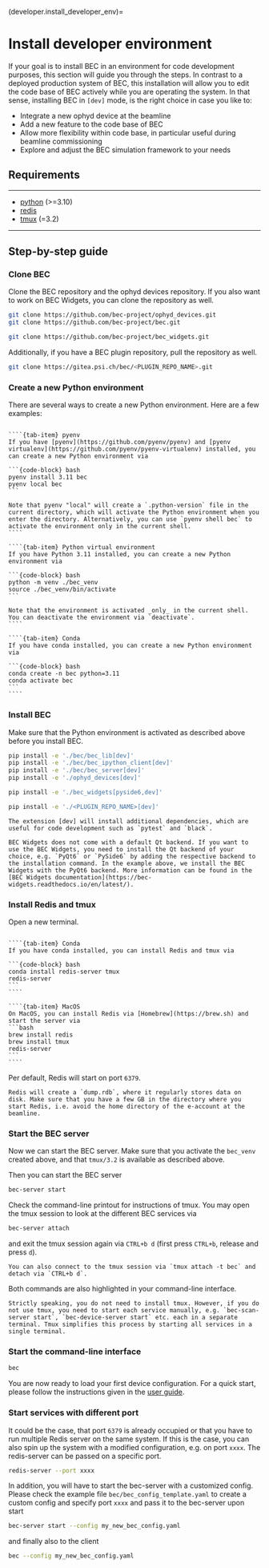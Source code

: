 (developer.install_developer_env)=
# Install developer environment
If your goal is to install BEC in an environment for code development purposes, this section will guide you through the steps.
In contrast to a deployed production system of BEC, this installation will allow you to edit the code base of BEC actively while you are operating the system.
In that sense, installing BEC in `[dev]` mode, is the right choice in case you like to:

- Integrate a new ophyd device at the beamline
- Add a new feature to the code base of BEC
- Allow more flexibility within code base, in particular useful during beamline commissioning
- Explore and adjust the BEC simulation framework to your needs


## Requirements

---
- [python](https://www.python.org) (>=3.10)
- [redis](https://redis.io)
- [tmux](https://github.com/tmux/tmux/wiki) (=3.2)
---


## Step-by-step guide
### Clone BEC

Clone the BEC repository and the ophyd devices repository. If you also want to work on BEC Widgets, you can clone the repository as well.

```bash
git clone https://github.com/bec-project/ophyd_devices.git
git clone https://github.com/bec-project/bec.git

git clone https://github.com/bec-project/bec_widgets.git
```

Additionally, if you have a BEC plugin repository, pull the repository as well.

```bash
git clone https://gitea.psi.ch/bec/<PLUGIN_REPO_NAME>.git
```

### Create a new Python environment
There are several ways to create a new Python environment. Here are a few examples:

`````{tab-set}

````{tab-item} pyenv
If you have [pyenv](https://github.com/pyenv/pyenv) and [pyenv virtualenv](https://github.com/pyenv/pyenv-virtualenv) installed, you can create a new Python environment via

```{code-block} bash
pyenv install 3.11 bec
pyenv local bec 
```

Note that pyenv "local" will create a `.python-version` file in the current directory, which will activate the Python environment when you enter the directory. Alternatively, you can use `pyenv shell bec` to activate the environment only in the current shell.
````

````{tab-item} Python virtual environment
If you have Python 3.11 installed, you can create a new Python environment via

```{code-block} bash
python -m venv ./bec_venv
source ./bec_venv/bin/activate
```

Note that the environment is activated _only_ in the current shell. You can deactivate the environment via `deactivate`.
````

````{tab-item} Conda
If you have conda installed, you can create a new Python environment via

```{code-block} bash
conda create -n bec python=3.11
conda activate bec
```
````
````` 

### Install BEC
Make sure that the Python environment is activated as described above before you install BEC.

```bash
pip install -e './bec/bec_lib[dev]'
pip install -e './bec/bec_ipython_client[dev]'
pip install -e './bec/bec_server[dev]'
pip install -e './ophyd_devices[dev]'
```

```bash
pip install -e './bec_widgets[pyside6,dev]'
```

```bash
pip install -e './<PLUGIN_REPO_NAME>[dev]'
```

```{note}
The extension [dev] will install additional dependencies, which are useful for code development such as `pytest` and `black`.
```

```{note}
BEC Widgets does not come with a default Qt backend. If you want to use the BEC Widgets, you need to install the Qt backend of your choice, e.g. `PyQt6` or `PySide6` by adding the respective backend to the installation command. In the example above, we install the BEC Widgets with the PyQt6 backend. More information can be found in the [BEC Widgets documentation](https://bec-widgets.readthedocs.io/en/latest/).
```

### Install Redis and tmux
Open a new terminal.

`````{tab-set}

````{tab-item} Conda
If you have conda installed, you can install Redis and tmux via

```{code-block} bash
conda install redis-server tmux
redis-server
```
````

````{tab-item} MacOS
On MacOS, you can install Redis via [Homebrew](https://brew.sh) and start the server via
```bash
brew install redis
brew install tmux
redis-server
```
````
`````

Per default, Redis will start on port `6379`.

```{tip}
Redis will create a `dump.rdb`, where it regularly stores data on disk. Make sure that you have a few GB in the directory where you start Redis, i.e. avoid the home directory of the e-account at the beamline.
```

### Start the BEC server
Now we can start the BEC server.
Make sure that you activate the `bec_venv` created above, and that `tmux/3.2` is available as described above.

Then you can start the BEC server
```bash
bec-server start
```
Check the command-line printout for instructions of tmux.
You may open the tmux session to look at the different BEC services via

```bash
bec-server attach
```

and exit the tmux session again via `CTRL+b d` (first press `CTRL+b`, release and press `d`).
```{note}
You can also connect to the tmux session via `tmux attach -t bec` and detach via `CTRL+b d`.
```
Both commands are also highlighted in your command-line interface.

```{note}
Strictly speaking, you do not need to install tmux. However, if you do not use tmux, you need to start each service manually, e.g. `bec-scan-server start`, `bec-device-server start` etc. each in a separate terminal. Tmux simplifies this process by starting all services in a single terminal.
```

### Start the command-line interface

```bash
bec
```

You are now ready to load your first device configuration.
For a quick start, please follow the instructions given in the [user guide](#user.devices.load_demo_config).

### Start services with different port

It could be the case, that port `6379` is already occupied or that you have to run multiple Redis server on the same system.
If this is the case, you can also spin up the system with a modified configuration, e.g. on port `xxxx`.
The redis-server can be passed on a specific port.

```bash
redis-server --port xxxx
```
In addition, you will have to start the bec-server with a customized config.
Please check the example file ``bec/bec_config_template.yaml`` to create a custom config and specify port `xxxx` and pass it to the bec-server upon start

``` bash
bec-server start --config my_new_bec_config.yaml
```
and finally also to the client

```bash
bec --config my_new_bec_config.yaml
```
